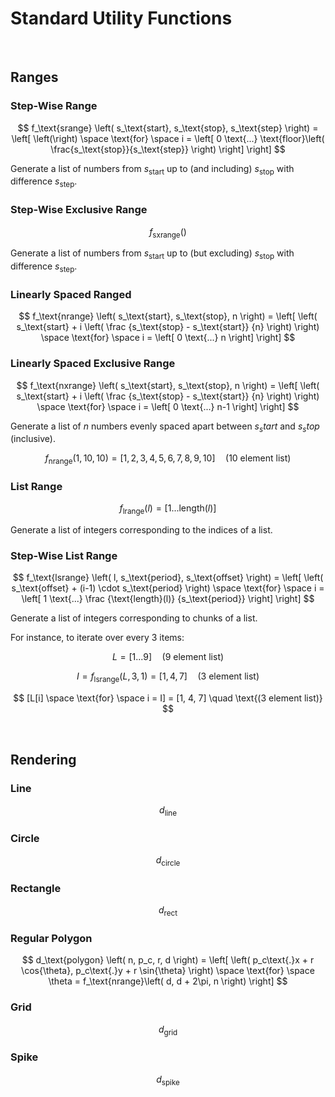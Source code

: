 # Standard Utility Functions
<!-- #SQUARK live!
| dest = desmos/dev/functions
| clean = braces
-->


<br>


## Ranges

### Step-Wise Range

$$
f_\text{srange} \left(
  s_\text{start},
  s_\text{stop},
  s_\text{step}
\right) =
\left[
  \left(\right)
  \space \text{for} \space
  i = \left[
    0 \text{...}
    \text{floor}\left(
      \frac{s_\text{stop}}{s_\text{step}}
    \right)
  \right]
\right]
$$

Generate a list of numbers from $s_\text{start}$ up to (and including) $s_\text{stop}$ with difference $s_\text{step}$.

### Step-Wise Exclusive Range
$$
f_\text{sxrange} \left(
\right)
$$

Generate a list of numbers from $s_\text{start}$ up to (but excluding) $s_\text{stop}$ with difference $s_\text{step}$.

### Linearly Spaced Ranged
$$
f_\text{nrange} \left(
  s_\text{start},
  s_\text{stop},
  n
\right) =
\left[
  \left(
    s_\text{start} + i \left(
      \frac
        {s_\text{stop} - s_\text{start}}
        {n}
    \right)
  \right)
  \space \text{for} \space
  i = \left[
    0 \text{...} n
  \right]
\right]
$$

### Linearly Spaced Exclusive Range
$$
f_\text{nxrange} \left(
  s_\text{start},
  s_\text{stop},
  n
\right) =
\left[
  \left(
    s_\text{start} + i \left(
      \frac
        {s_\text{stop} - s_\text{start}}
        {n}
    \right)
  \right)
  \space \text{for} \space
  i = \left[
    0 \text{...} n-1
  \right]
\right]
$$

Generate a list of $n$ numbers evenly spaced apart between $s_start$ and $s_stop$ (inclusive).

$$
f_\text{nrange}(1, 10, 10) = [1, 2, 3, 4, 5, 6, 7, 8, 9, 10] \quad \text{(10 element list)}
$$

### List Range
$$
f_\text{lrange} \left(
  l
\right) =
\left[
  1 \text{...} \text{length}(l)
\right]
$$

Generate a list of integers corresponding to the indices of a list.

### Step-Wise List Range
$$
f_\text{lsrange} \left(
  l,
  s_\text{period},
  s_\text{offset}
\right) =
\left[
  \left(
    s_\text{offset} + (i-1) \cdot s_\text{period}
  \right)
  \space \text{for} \space
  i = \left[
    1 \text{...} \frac
      {\text{length}(l)}
      {s_\text{period}}
  \right]
\right]
$$

Generate a list of integers corresponding to chunks of a list.

For instance, to iterate over every 3 items:

$$
L = [1 \text{...} 9] \quad \text{(9 element list)}
$$

$$
I = f_\text{lsrange}(L, 3, 1) = [1, 4, 7] \quad \text{(3 element list)}
$$

$$
[L[i] \space \text{for} \space i = I] = [1, 4, 7] \quad \text{(3 element list)}
$$


<br>


## Rendering

### Line
$$
d_\text{line}
$$

### Circle
$$
d_\text{circle}
$$

### Rectangle
$$
d_\text{rect}
$$

### Regular Polygon
$$
d_\text{polygon} \left(
  n,
  p_c,
  r,
  d
\right) =
\left[
  \left(
    p_c\text{.}x + r \cos{\theta},
    p_c\text{.}y + r \sin{\theta}
  \right)
  \space \text{for} \space
  \theta = f_\text{nrange}\left(
    d,
    d + 2\pi,
    n
  \right)
\right]
$$

### Grid
$$
d_\text{grid}
$$

### Spike
$$
d_\text{spike}
$$


<br>
